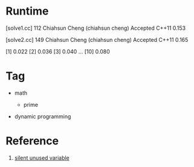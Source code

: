 # Runtime

[solve1.cc]
112 Chiahsun Cheng (chiahsun cheng)   Accepted  C++11   0.153

[solve2.cc]
149 Chiahsun Cheng (chiahsun cheng)   Accepted  C++11   0.165


[1] 0.022
[2] 0.036
[3] 0.040
...
[10] 0.080

# Tag

* math
    * prime

* dynamic programming


# Reference

1. [silent unused variable](http://stackoverflow.com/questions/1486904/how-do-i-best-silence-a-warning-about-unused-variables)
